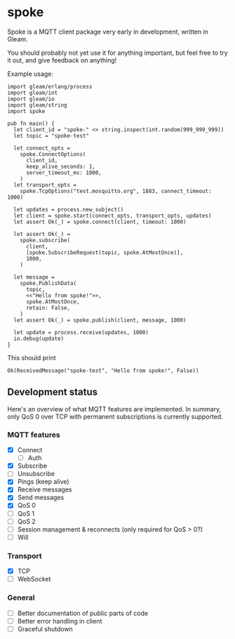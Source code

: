 # spoke

Spoke is a MQTT client package very early in development,
written in Gleam.

You should probably not yet use it for anything important,
but feel free to try it out, and give feedback on anything!

Example usage:
```gleam
import gleam/erlang/process
import gleam/int
import gleam/io
import gleam/string
import spoke

pub fn main() {
  let client_id = "spoke-" <> string.inspect(int.random(999_999_999))
  let topic = "spoke-test"

  let connect_opts =
    spoke.ConnectOptions(
      client_id,
      keep_alive_seconds: 1,
      server_timeout_ms: 1000,
    )
  let transport_opts =
    spoke.TcpOptions("test.mosquitto.org", 1883, connect_timeout: 1000)

  let updates = process.new_subject()
  let client = spoke.start(connect_opts, transport_opts, updates)
  let assert Ok(_) = spoke.connect(client, timeout: 1000)

  let assert Ok(_) =
    spoke.subscribe(
      client,
      [spoke.SubscribeRequest(topic, spoke.AtMostOnce)],
      1000,
    )

  let message =
    spoke.PublishData(
      topic,
      <<"Hello from spoke!">>,
      spoke.AtMostOnce,
      retain: False,
    )
  let assert Ok(_) = spoke.publish(client, message, 1000)

  let update = process.receive(updates, 1000)
  io.debug(update)
}
```

This should print
```
Ok(ReceivedMessage("spoke-test", "Hello from spoke!", False))
```

## Development status

Here's an overview of what MQTT features are implemented.
In summary, only QoS 0 over TCP with permanent subscriptions
is currently supported.

### MQTT features
- [x] Connect
  - [ ] Auth
- [x] Subscribe
- [ ] Unsubscribe
- [x] Pings (keep alive)
- [x] Receive messages
- [x] Send messages
- [x] QoS 0
- [ ] QoS 1
- [ ] QoS 2
- [ ] Session management & reconnects (only required for QoS > 0?)
- [ ] Will

### Transport
- [x] TCP
- [ ] WebSocket

### General
- [ ] Better documentation of public parts of code
- [ ] Better error handling in client
- [ ] Graceful shutdown